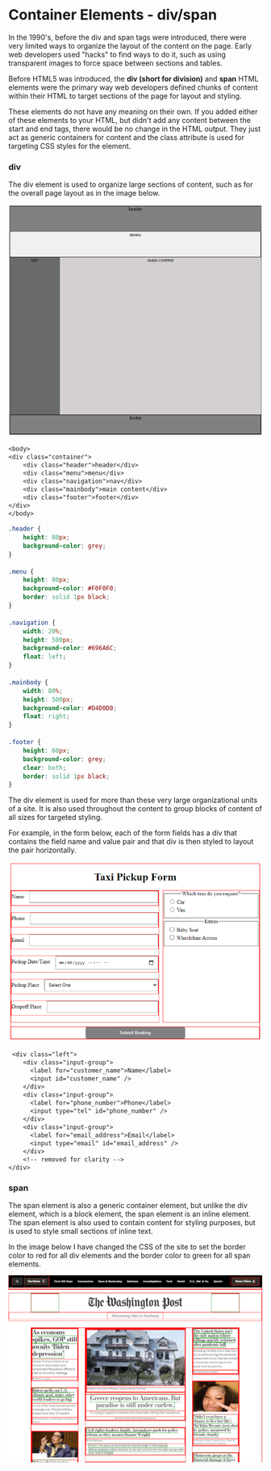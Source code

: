 # Container Elements - div/span

In the 1990's, before the div and span tags were introduced, there were very limited ways to organize the layout of the content on the page. Early web developers used "hacks" to find ways to do it, such as using transparent images to force space between sections and tables.

Before HTML5 was introduced, the **div \(short for division\)** and **span** HTML elements were the primary way web developers defined chunks of content within their HTML to target sections of the page for layout and styling. 

These elements do not have any meaning on their own. If you added either of these elements to your HTML, but didn't add any content between the start and end tags, there would be no change in the HTML output.  They just act as generic containers for content and the class attribute is used for targeting CSS styles for the element.

### div

The div element is used to organize large sections of content, such as for the overall page layout as in the image below.

![](../.gitbook/assets/image%20%28113%29.png)

```markup
<body>
<div class="container">
    <div class="header">header</div>
    <div class="menu">menu</div>
    <div class="navigation">nav</div>
    <div class="mainbody">main content</div>
    <div class="footer">footer</div>
</div>
</body>
```

```css
.header {
    height: 80px;
    background-color: grey;
}
   
.menu {
    height: 80px;
    background-color: #F0F0F0;
    border: solid 1px black;
}
   
.navigation {
    width: 20%;
    height: 500px;
    background-color: #696A6C;
    float: left;
}
   
.mainbody {
    width: 80%;
    height: 500px;
    background-color: #D4D0D0;
    float: right;
}
   
.footer {
    height: 60px;
    background-color: grey;
    clear: both;
    border: solid 1px black;
}
```

The div element is used for more than these very large organizational units of a site. It is also used throughout the content to group blocks of content of all sizes for targeted styling.

For example, in the form below, each of the form fields has a div that contains the field name and value pair and that div is then styled to layout the pair horizontally.

![](../.gitbook/assets/image%20%28164%29.png)

```markup
 <div class="left">
    <div class="input-group">
      <label for="customer_name">Name</label>
      <input id="customer_name" />
    </div>
    <div class="input-group">
      <label for="phone_number">Phone</label>
      <input type="tel" id="phone_number" />
    </div>
    <div class="input-group">
      <label for="email_address">Email</label>
      <input type="email" id="email_address" />
    </div>
    <!-- removed for clarity -->
</div>
```

### span

The span element is also a generic container element, but unlike the div element, which is a block element, the span element is an inline element. The span element is also used to contain content for styling purposes, but is used to style small sections of inline text. 

In the image below I have changed the CSS of the site to set the border color to red for all div elements and the border color to green for all span elements.

![](../.gitbook/assets/image%20%2834%29.png)


